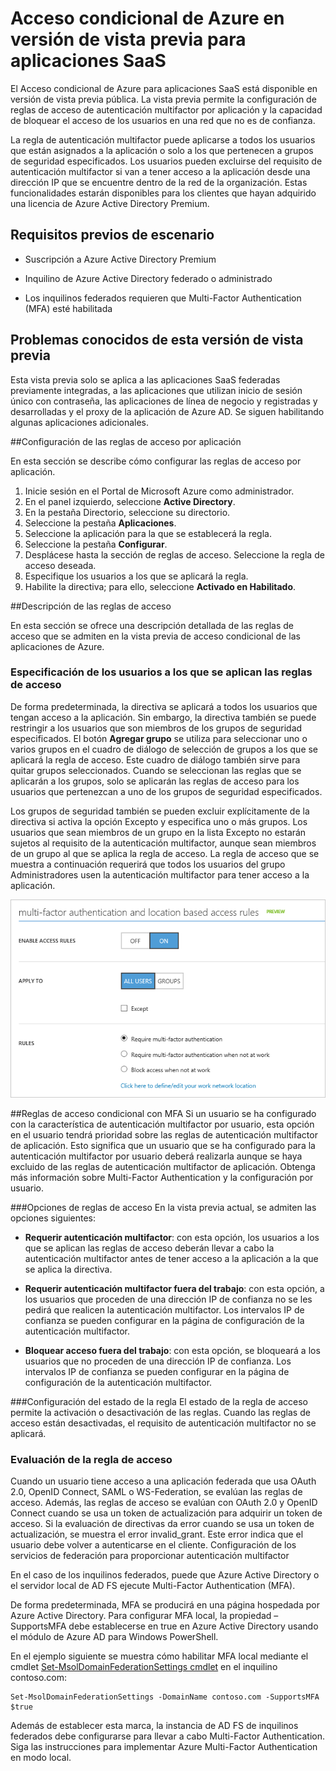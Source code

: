<properties
	pageTitle="Acceso condicional de Azure en versión de vista previa para aplicaciones SaaS | Microsoft Azure"
	description="El acceso condicional en Azure AD permite la configuración de reglas de acceso de autenticación multifactor por aplicación y la capacidad de bloquear el acceso de los usuarios en una red que no es de confianza."
	services="active-directory"
	documentationCenter=""
	authors="femila"
	manager="stevenpo"
	editor=""/>

<tags
	ms.service="active-directory"
	ms.workload="identity"
	ms.tgt_pltfrm="na"
	ms.devlang="na"
	ms.topic="article"
	ms.date="10/30/2015"
	ms.author="femila"/>

# Acceso condicional de Azure en versión de vista previa para aplicaciones SaaS

El Acceso condicional de Azure para aplicaciones SaaS está disponible en versión de vista previa pública. La vista previa permite la configuración de reglas de acceso de autenticación multifactor por aplicación y la capacidad de bloquear el acceso de los usuarios en una red que no es de confianza.

La regla de autenticación multifactor puede aplicarse a todos los usuarios que están asignados a la aplicación o solo a los que pertenecen a grupos de seguridad especificados. Los usuarios pueden excluirse del requisito de autenticación multifactor si van a tener acceso a la aplicación desde una dirección IP que se encuentre dentro de la red de la organización. Estas funcionalidades estarán disponibles para los clientes que hayan adquirido una licencia de Azure Active Directory Premium.

## Requisitos previos de escenario
* Suscripción a Azure Active Directory Premium

* Inquilino de Azure Active Directory federado o administrado

* Los inquilinos federados requieren que Multi-Factor Authentication (MFA) esté habilitada

## Problemas conocidos de esta versión de vista previa
Esta vista previa solo se aplica a las aplicaciones SaaS federadas previamente integradas, a las aplicaciones que utilizan inicio de sesión único con contraseña, las aplicaciones de línea de negocio y registradas y desarrolladas y el proxy de la aplicación de Azure AD. Se siguen habilitando algunas aplicaciones adicionales.

##Configuración de las reglas de acceso por aplicación

En esta sección se describe cómo configurar las reglas de acceso por aplicación.

1. Inicie sesión en el Portal de Microsoft Azure como administrador.
2. En el panel izquierdo, seleccione **Active Directory**.
3. En la pestaña Directorio, seleccione su directorio.
4. Seleccione la pestaña **Aplicaciones**.
5. Seleccione la aplicación para la que se establecerá la regla.
6. Seleccione la pestaña **Configurar**.
7. Desplácese hasta la sección de reglas de acceso. Seleccione la regla de acceso deseada.
8. Especifique los usuarios a los que se aplicará la regla.
9. Habilite la directiva; para ello, seleccione **Activado en Habilitado**.

##Descripción de las reglas de acceso

En esta sección se ofrece una descripción detallada de las reglas de acceso que se admiten en la vista previa de acceso condicional de las aplicaciones de Azure.
### Especificación de los usuarios a los que se aplican las reglas de acceso

De forma predeterminada, la directiva se aplicará a todos los usuarios que tengan acceso a la aplicación. Sin embargo, la directiva también se puede restringir a los usuarios que son miembros de los grupos de seguridad especificados. El botón **Agregar grupo** se utiliza para seleccionar uno o varios grupos en el cuadro de diálogo de selección de grupos a los que se aplicará la regla de acceso. Este cuadro de diálogo también sirve para quitar grupos seleccionados. Cuando se seleccionan las reglas que se aplicarán a los grupos, solo se aplicarán las reglas de acceso para los usuarios que pertenezcan a uno de los grupos de seguridad especificados.

Los grupos de seguridad también se pueden excluir explícitamente de la directiva si activa la opción Excepto y especifica uno o más grupos. Los usuarios que sean miembros de un grupo en la lista Excepto no estarán sujetos al requisito de la autenticación multifactor, aunque sean miembros de un grupo al que se aplica la regla de acceso. La regla de acceso que se muestra a continuación requerirá que todos los usuarios del grupo Administradores usen la autenticación multifactor para tener acceso a la aplicación.

![Configuración de reglas de acceso condicional con MFA](./media/active-directory-conditional-access/conditionalaccess-saas-apps.png)

##Reglas de acceso condicional con MFA
Si un usuario se ha configurado con la característica de autenticación multifactor por usuario, esta opción en el usuario tendrá prioridad sobre las reglas de autenticación multifactor de aplicación. Esto significa que un usuario que se ha configurado para la autenticación multifactor por usuario deberá realizarla aunque se haya excluido de las reglas de autenticación multifactor de aplicación. Obtenga más información sobre Multi-Factor Authentication y la configuración por usuario.

###Opciones de reglas de acceso
En la vista previa actual, se admiten las opciones siguientes:

* **Requerir autenticación multifactor**: con esta opción, los usuarios a los que se aplican las reglas de acceso deberán llevar a cabo la autenticación multifactor antes de tener acceso a la aplicación a la que se aplica la directiva.

* **Requerir autenticación multifactor fuera del trabajo**: con esta opción, a los usuarios que proceden de una dirección IP de confianza no se les pedirá que realicen la autenticación multifactor. Los intervalos IP de confianza se pueden configurar en la página de configuración de la autenticación multifactor.

* **Bloquear acceso fuera del trabajo**: con esta opción, se bloqueará a los usuarios que no proceden de una dirección IP de confianza. Los intervalos IP de confianza se pueden configurar en la página de configuración de la autenticación multifactor.

###Configuración del estado de la regla
El estado de la regla de acceso permite la activación o desactivación de las reglas. Cuando las reglas de acceso están desactivadas, el requisito de autenticación multifactor no se aplicará.

### Evaluación de la regla de acceso

Cuando un usuario tiene acceso a una aplicación federada que usa OAuth 2.0, OpenID Connect, SAML o WS-Federation, se evalúan las reglas de acceso. Además, las reglas de acceso se evalúan con OAuth 2.0 y OpenID Connect cuando se usa un token de actualización para adquirir un token de acceso. Si la evaluación de directivas da error cuando se usa un token de actualización, se muestra el error invalid\_grant. Este error indica que el usuario debe volver a autenticarse en el cliente. Configuración de los servicios de federación para proporcionar autenticación multifactor

En el caso de los inquilinos federados, puede que Azure Active Directory o el servidor local de AD FS ejecute Multi-Factor Authentication (MFA).

De forma predeterminada, MFA se producirá en una página hospedada por Azure Active Directory. Para configurar MFA local, la propiedad – SupportsMFA debe establecerse en true en Azure Active Directory usando el módulo de Azure AD para Windows PowerShell.

En el ejemplo siguiente se muestra cómo habilitar MFA local mediante el cmdlet [Set-MsolDomainFederationSettings cmdlet](https://msdn.microsoft.com/library/azure/dn194088.aspx) en el inquilino contoso.com:

    Set-MsolDomainFederationSettings -DomainName contoso.com -SupportsMFA $true

Además de establecer esta marca, la instancia de AD FS de inquilinos federados debe configurarse para llevar a cabo Multi-Factor Authentication. Siga las instrucciones para implementar Azure Multi-Factor Authentication en modo local.

<!---HONumber=Nov15_HO2-->